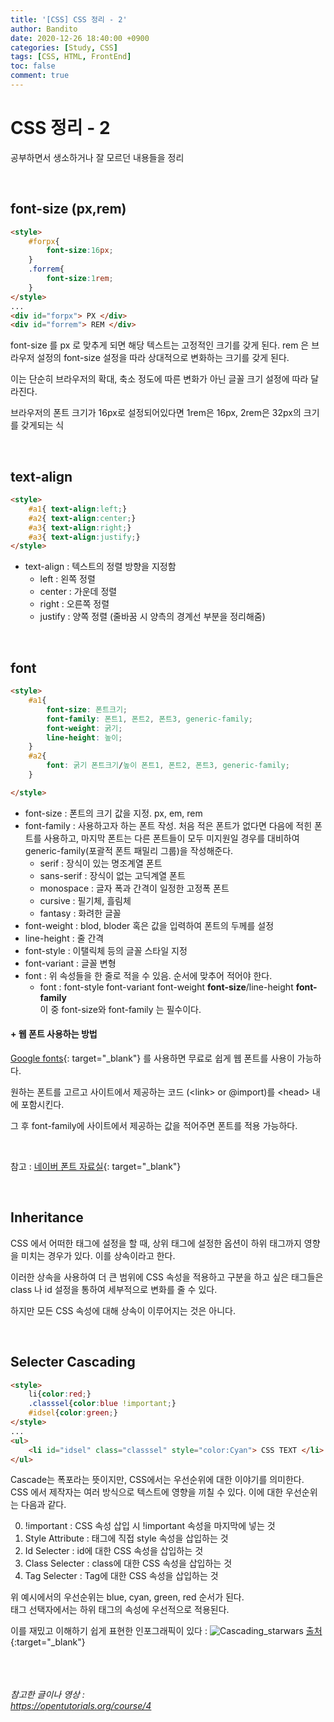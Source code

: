 ```yaml
---
title: '[CSS] CSS 정리 - 2'
author: Bandito
date: 2020-12-26 18:40:00 +0900
categories: [Study, CSS]
tags: [CSS, HTML, FrontEnd]
toc: false
comment: true
---
```


# CSS 정리 - 2

공부하면서 생소하거나 잘 모르던 내용들을 정리




<br/>

## font-size (px,rem)
```html
<style>
    #forpx{
        font-size:16px;
    }
    .forrem{
        font-size:1rem;
    }
</style>
...
<div id="forpx"> PX </div>
<div id="forrem"> REM </div>
```


font-size 를 px 로 맞추게 되면 해당 텍스트는 고정적인 크기를 갖게 된다.
rem 은 브라우저 설정의 font-size 설정을 따라 상대적으로 변화하는 크기를 갖게 된다. 

이는 단순히 브라우저의 확대, 축소 정도에 따른 변화가 아닌 글꼴 크기 설정에 따라 달라진다.

브라우저의 폰트 크기가 16px로 설정되어있다면 1rem은 16px, 2rem은 32px의 크기를 갖게되는 식 


<br/>

## text-align
```html
<style>
    #a1{ text-align:left;}
    #a2{ text-align:center;}
    #a3{ text-align:right;}
    #a3{ text-align:justify;}
</style>
```

+ text-align : 텍스트의 정렬 방향을 지정함
    - left : 왼쪽 정렬
    - center : 가운데 정렬
    - right : 오른쪽 정렬
    - justify : 양쪽 정렬 (줄바꿈 시 양측의 경계선 부분을 정리해줌)


<br/>

## font
```html
<style>
    #a1{ 
        font-size: 폰트크기;
        font-family: 폰트1, 폰트2, 폰트3, generic-family;
        font-weight: 굵기;
        line-height: 높이;
    }
    #a2{ 
        font: 굵기 폰트크기/높이 폰트1, 폰트2, 폰트3, generic-family;
    }

</style>
```

+ font-size : 폰트의 크기 값을 지정. px, em, rem
+ font-family : 사용하고자 하는 폰트 작성. 처음 적은 폰트가 없다면 다음에 적힌 폰트를 사용하고, 마지막 폰트는 다른 폰트들이 모두 미지원일 경우를 대비하여 generic-family(포괄적 폰트 패밀리 그룹)을 작성해준다. 
    - serif : 장식이 있는 명조계열 폰트
    - sans-serif : 장식이 없는 고딕계열 폰트
    - monospace : 글자 폭과 간격이 일정한 고정폭 폰트
    - cursive : 필기체, 흘림체
    - fantasy : 화려한 글꼴 
+ font-weight : blod, bloder 혹은 값을 입력하여 폰트의 두께를 설정
+ line-height : 줄 간격 
+ font-style : 이탤릭체 등의 글꼴 스타일 지정 
+ font-variant : 글꼴 변형 
+ font : 위 속성들을 한 줄로 적을 수 있음. 순서에 맞추어 적어야 한다.    
    - font : font-style font-variant font-weight **font-size**/line-height **font-family**    
    이 중 font-size와 font-family 는 필수이다.   


#### + 웹 폰트 사용하는 방법 
[Google fonts](https://fonts.google.com/){: target="_blank"} 를 사용하면 무료로 쉽게 웹 폰트를 사용이 가능하다.    

원하는 폰트를 고르고 사이트에서 제공하는 코드 (&lt;link&gt; or @import)를 &lt;head&gt; 내에 포함시킨다.   

그 후 font-family에 사이트에서 제공하는 값을 적어주면 폰트를 적용 가능하다.

<br/>

참고 : [네이버 폰트 자료실](https://software.naver.com/software/fontList.nhn?categoryId=I0000000#brandId=){: target="_blank"}


<br/>

## Inheritance

CSS 에서 어떠한 태그에 설정을 할 때, 상위 태그에 설정한 옵션이 하위 태그까지 영향을 미치는 경우가 있다. 이를 상속이라고 한다.    

이러한 상속을 사용하여 더 큰 범위에 CSS 속성을 적용하고 구분을 하고 싶은 태그들은 class 나 id 설정을 통하여 세부적으로 변화를 줄 수 있다.   

하지만 모든 CSS 속성에 대해 상속이 이루어지는 것은 아니다.    



<br/>

## Selecter Cascading
```html
<style>
    li{color:red;}
    .classsel{color:blue !important;}
    #idsel{color:green;}
</style>
...
<ul>
    <li id="idsel" class="classsel" style="color:Cyan"> CSS TEXT </li>
</ul>
```

Cascade는 폭포라는 뜻이지만, CSS에서는 우선순위에 대한 이야기를 의미한다.    
CSS 에서 제작자는 여러 방식으로 텍스트에 영향을 끼칠 수 있다. 이에 대한 우선순위는 다음과 같다.    

0. !important : CSS 속성 삽입 시 !important 속성을 마지막에 넣는 것
1. Style Attribute : 태그에 직접 style 속성을 삽입하는 것
2. Id Selecter : id에 대한 CSS 속성을 삽입하는 것
3. Class Selecter : class에 대한 CSS 속성을 삽입하는 것
4. Tag Selecter : Tag에 대한 CSS 속성을 삽입하는 것

위 예시에서의 우선순위는 blue, cyan, green, red 순서가 된다.    
태그 선택자에서는 하위 태그의 속성에 우선적으로 적용된다.   

이를 재밌고 이해하기 쉽게 표현한 인포그래픽이 있다 : 
![Cascading_starwars](https://drive.google.com/uc?export=view&id=1Y4cR1vr9ofEgVOUyAbaPZX_wPYpeEE_b)
[출처](https://stuffandnonsense.co.uk/archives/css_specificity_wars.html){:target="_blank"}






<br/><br/><br/>
_참고한 글이나 영상 :_   
_<https://opentutorials.org/course/4>_   
